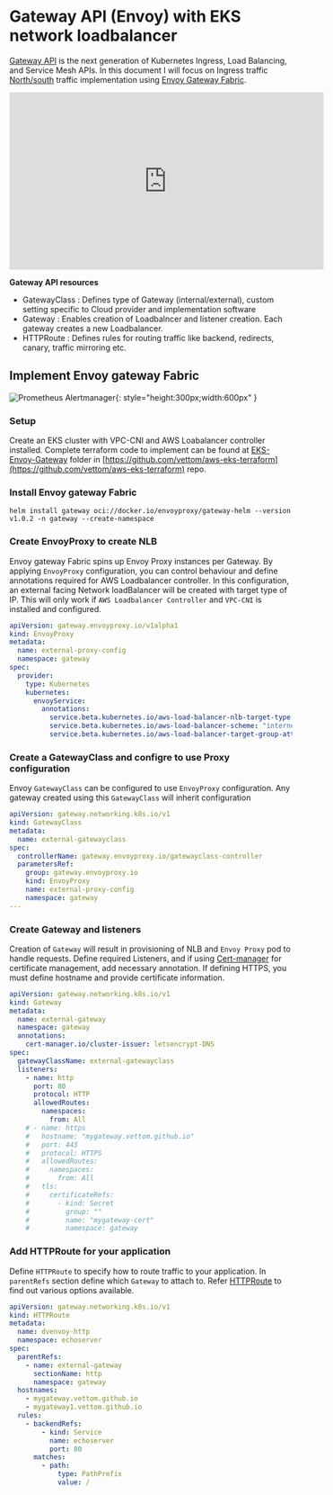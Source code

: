 # Gateway API (Envoy) with EKS network loadbalancer
[Gateway API](https://gateway-api.sigs.k8s.io/) is the next generation of Kubernetes Ingress, Load Balancing, and Service Mesh APIs. In this document I will focus on Ingress traffic [North/south](https://gateway-api.sigs.k8s.io/concepts/glossary/#northsouth-traffic) traffic implementation using [Envoy Gateway Fabric](https://gateway.envoyproxy.io/).

<iframe width="560" height="315" src="https://www.youtube.com/embed/pMNWyL7S-R0?si=1uYgVuE0UPIqGku6" title="YouTube video player" frameborder="0" allow="accelerometer; autoplay; clipboard-write; encrypted-media; gyroscope; picture-in-picture; web-share" referrerpolicy="strict-origin-when-cross-origin" allowfullscreen></iframe>

**Gateway API resources**

- GatewayClass : Defines type of Gateway (internal/external), custom setting specific to Cloud provider and implementation software
- Gateway : Enables creation of Loadbalncer and listener creation. Each gateway creates a new Loadbalancer.
- HTTPRoute : Defines rules for routing traffic like backend, redirects, canary, traffic mirroring etc.

## Implement Envoy gateway Fabric

![Prometheus Alertmanager](https://vettom-images.s3.eu-west-1.amazonaws.com/aws/envoy-gateway.jpg){: style="height:300px;width:600px" }

### Setup
Create an EKS cluster with VPC-CNI and AWS Loabalancer controller installed. Complete terraform code to implement can be found at [EKS-Envoy-Gateway](https://github.com/vettom/aws-eks-terraform/tree/main/EKS-Envoy-Gateway) folder in [https://github.com/vettom/aws-eks-terraform](https://github.com/vettom/aws-eks-terraform) repo.

### Install Envoy gateway Fabric
`helm install gateway oci://docker.io/envoyproxy/gateway-helm --version v1.0.2 -n gateway --create-namespace`

### Create EnvoyProxy to create NLB
Envoy gateway Fabric spins up Envoy Proxy instances per Gateway. By applying `EnvoyProxy` configuration, you can control behaviour and define annotations required for AWS Loadbalancer controller.  In this configuration, an external facing Network loadBalancer will be created with target type of IP. This will only work if `AWS Loadbalancer Controller` and `VPC-CNI` is installed and configured.

```yaml
apiVersion: gateway.envoyproxy.io/v1alpha1
kind: EnvoyProxy
metadata:
  name: external-proxy-config
  namespace: gateway
spec:
  provider:
    type: Kubernetes
    kubernetes:
      envoyService:
        annotations:
          service.beta.kubernetes.io/aws-load-balancer-nlb-target-type: ip
          service.beta.kubernetes.io/aws-load-balancer-scheme: "internet-facing"
          service.beta.kubernetes.io/aws-load-balancer-target-group-attributes: preserve_client_ip.enabled=true
```
### Create a GatewayClass and configre to use Proxy configuration
Envoy `GatewayClass` can be configured to use `EnvoyProxy` configuration. Any gateway created using this `GatewayClass` will inherit configuration

```yaml
apiVersion: gateway.networking.k8s.io/v1
kind: GatewayClass
metadata:
  name: external-gatewayclass
spec:
  controllerName: gateway.envoyproxy.io/gatewayclass-controller
  parametersRef:
    group: gateway.envoyproxy.io
    kind: EnvoyProxy
    name: external-proxy-config
    namespace: gateway
---
```
### Create Gateway and listeners
Creation of `Gateway` will result in provisioning of NLB and `Envoy Proxy` pod to handle requests. Define required Listeners, and if using [Cert-manager](https://cert-manager.io/) for certificate management, add necessary annotation. If defining HTTPS, you must define hostname and provide certificate information.

```yaml
apiVersion: gateway.networking.k8s.io/v1
kind: Gateway
metadata:
  name: external-gateway
  namespace: gateway
  annotations:
    cert-manager.io/cluster-issuer: letsencrypt-DNS
spec:
  gatewayClassName: external-gatewayclass
  listeners:
    - name: http
      port: 80
      protocol: HTTP
      allowedRoutes:
        namespaces:
          from: All
    # - name: https
    #   hostname: "mygateway.vettom.github.io"
    #   port: 443
    #   protocol: HTTPS
    #   allowedRoutes:
    #     namespaces:
    #       from: All
    #   tls:
    #     certificateRefs:
    #       - kind: Secret
    #         group: ""
    #         name: "mygateway-cert"
    #         namespace: gateway
```

### Add HTTPRoute for your application
Define `HTTPRoute` to specify how to route traffic to your application. In `parentRefs` section define which `Gateway` to attach to. Refer [HTTPRoute](https://gateway-api.sigs.k8s.io/api-types/httproute/) to find out various options available.

```yaml
apiVersion: gateway.networking.k8s.io/v1
kind: HTTPRoute
metadata:
  name: dvenvoy-http
  namespace: echoserver
spec:
  parentRefs:
    - name: external-gateway
      sectionName: http
      namespace: gateway
  hostnames:
    - mygateway.vettom.github.io
    - mygateway1.vettom.github.io
  rules:
    - backendRefs:
        - kind: Service
          name: echoserver
          port: 80
      matches:
        - path:
            type: PathPrefix
            value: /
```